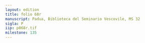 ```yaml
---
layout: edition
title: folio 68r
manuscript: Padua, Biblioteca del Seminario Vescovile, MS 32
sigla: P
iip: p068r.tif
milestone: 135
---
```

